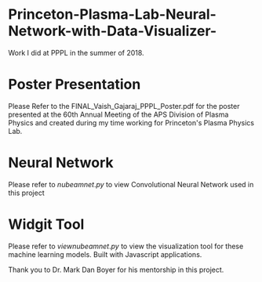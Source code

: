# Princeton-Plasma-Lab-Neural-Network-with-Data-Visualizer-
Work I did at PPPL in the summer of 2018.
# Poster Presentation
Please Refer to the FINAL_Vaish_Gajaraj_PPPL_Poster.pdf for the poster presented at the 60th Annual Meeting of the APS Division of Plasma Physics and created during my time working for Princeton's Plasma Physics Lab.

# Neural Network
Please refer to $nubeamnet.py$ to view Convolutional Neural Network used in this project

# Widgit Tool 
Please refer to $viewnubeamnet.py$ to view the visualization tool for these machine learning models. Built with Javascript applications.  


Thank you to Dr. Mark Dan Boyer for his mentorship in this project.
